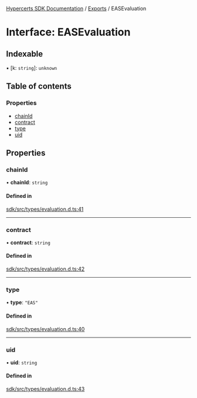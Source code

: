 [Hypercerts SDK Documentation](../README.md) / [Exports](../modules.md) / EASEvaluation

# Interface: EASEvaluation

## Indexable

▪ [k: `string`]: `unknown`

## Table of contents

### Properties

- [chainId](EASEvaluation.md#chainid)
- [contract](EASEvaluation.md#contract)
- [type](EASEvaluation.md#type)
- [uid](EASEvaluation.md#uid)

## Properties

### chainId

• **chainId**: `string`

#### Defined in

[sdk/src/types/evaluation.d.ts:41](https://github.com/Network-Goods/hypercerts/blob/721e383/sdk/src/types/evaluation.d.ts#L41)

---

### contract

• **contract**: `string`

#### Defined in

[sdk/src/types/evaluation.d.ts:42](https://github.com/Network-Goods/hypercerts/blob/721e383/sdk/src/types/evaluation.d.ts#L42)

---

### type

• **type**: `"EAS"`

#### Defined in

[sdk/src/types/evaluation.d.ts:40](https://github.com/Network-Goods/hypercerts/blob/721e383/sdk/src/types/evaluation.d.ts#L40)

---

### uid

• **uid**: `string`

#### Defined in

[sdk/src/types/evaluation.d.ts:43](https://github.com/Network-Goods/hypercerts/blob/721e383/sdk/src/types/evaluation.d.ts#L43)
